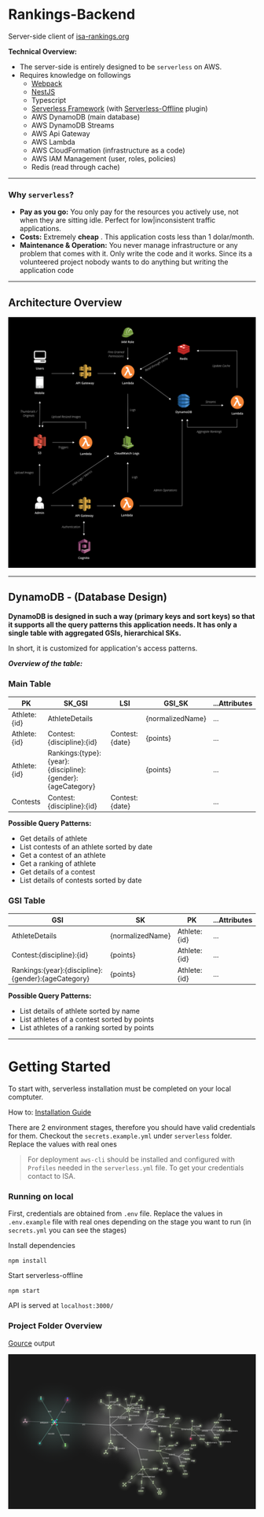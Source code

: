 # Rankings-Backend

Server-side client of [isa-rankings.org]

**Technical Overview:**

- The server-side is entirely designed to be `serverless` on AWS.
- Requires knowledge on followings
  - [Webpack]
  - [NestJS]
  - Typescript
  - [Serverless Framework] (with [Serverless-Offline] plugin)
  - AWS DynamoDB (main database)
  - AWS DynamoDB Streams
  - AWS Api Gateway
  - AWS Lambda
  - AWS CloudFormation (infrastructure as a code)
  - AWS IAM Management (user, roles, policies)
  - Redis (read through cache)

---

### Why `serverless`?

- **Pay as you go:** You only pay for the resources you actively use, not when they are sitting idle. Perfect for low|inconsistent traffic applications.
- **Costs:** Extremely **cheap** . This application costs less than 1 dolar/month.
- **Maintenance & Operation:** You never manage infrastructure or any problem that comes with it. Only write the code and it works. Since its a volunteered project nobody wants to do anything but writing the application code

---

## Architecture Overview

![Architecture]

---

## DynamoDB - (Database Design)

**DynamoDB is designed in such a way (primary keys and sort keys) so that it supports all the query patterns this application needs. It has only a single table with aggregated GSIs, hierarchical SKs.**

In short, it is customized for application's access patterns.

**_Overview of the table:_**

### Main Table

| PK           | SK_GSI                                                     | LSI            | GSI_SK           | ...Attributes |
| ------------ | ---------------------------------------------------------- | -------------- | ---------------- | ------------- |
| Athlete:{id} | AthleteDetails                                             |                | {normalizedName} | ...           |
| Athlete:{id} | Contest:{discipline}:{id}                                  | Contest:{date} | {points}         | ...           |
| Athlete:{id} | Rankings:{type}:{year}:{discipline}:{gender}:{ageCategory} |                | {points}         | ...           |
| Contests     | Contest:{discipline}:{id}                                  | Contest:{date} |                  | ...           |

**Possible Query Patterns:**

- Get details of athlete
- List contests of an athlete sorted by date
- Get a contest of an athlete
- Get a ranking of athlete
- Get details of a contest
- List details of contests sorted by date

### GSI Table

| GSI                                                 | SK               | PK           | ...Attributes |
| --------------------------------------------------- | ---------------- | ------------ | ------------- |
| AthleteDetails                                      | {normalizedName} | Athlete:{id} | ...           |
| Contest:{discipline}:{id}                           | {points}         | Athlete:{id} | ...           |
| Rankings:{year}:{discipline}:{gender}:{ageCategory} | {points}         | Athlete:{id} | ...           |

**Possible Query Patterns:**

- List details of athlete sorted by name
- List athletes of a contest sorted by points
- List athletes of a ranking sorted by points

---

# Getting Started

To start with, serverless installation must be completed on your local comptuter.

How to: [Installation Guide](https://serverless.com/framework/docs/providers/aws/guide/installation/)

There are 2 environment stages, therefore you should have valid credentials for them. Checkout the `secrets.example.yml` under `serverless` folder.
Replace the values with real ones

> For deployment `aws-cli` should be installed and configured with `Profiles` needed in the `serverless.yml` file. To get your credentials contact to ISA.

### Running on local

First, credentials are obtained from `.env` file. Replace the values in `.env.example` file with real ones depending on the stage you want to run (in `secrets.yml` you can see the stages)

Install dependencies

```shell
npm install
```

Start serverless-offline

```shell
npm start
```

API is served at `localhost:3000/`

### Project Folder Overview

[Gource] output

![GourceImage]

[nestjs]: https://github.com/nestjs/nest
[serverless-offline]: https://github.com/dherault/serverless-offline
[webpack]: https://webpack.js.org/
[dynamodb]: https://aws.amazon.com/dynamodb/
[serverless framework]: https://serverless.com/framework/docs/providers/aws/guide/quick-start/
[isa-rankings.org]: https://www.isa-rankings.org
[architecture]: docs/AWS_Architecture.png
[gource]: https://github.com/acaudwell/Gource
[gourceimage]: docs/GourceOutput.png
